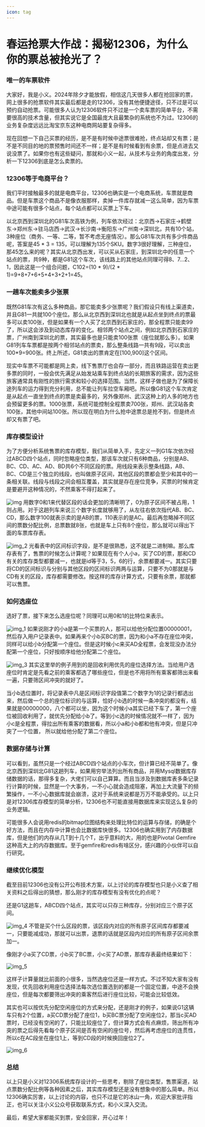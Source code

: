 ```yaml
---
icon: tag
---
```

# 春运抢票大作战：揭秘12306，为什么你的票总被抢光了？

### 唯一的车票软件

大家好，我是小义。2024年除夕才能放假，相信这几天很多人都在抢回家的票，网上很多的抢票软件其实最后都是走的12306，没有其他便捷途径，只不过是可以预约自动抢票。可能很多人认为12306软件只不过是一个卖车票的简单平台，不需要很高的技术含量，但其实说它是全国最庞大且最繁杂的系统也不为过。12306的业务复杂度远远比淘宝京东这种电商网站要复杂得多。

现在回想一下自己买票的经历，是不是有时候中途票很难抢，终点站却又有票；是不是不同目的地的票预售时间还不一样；是不是有时候看到有余票，但是点进去又说没票了。如果你也有这些疑问，那就和小义一起，从技术与业务的角度出发，分析一下12306到底是怎么卖票的。

### 12306等于电商平台？

我们平时接触最多的就是电商平台，12306也确实是一个电商系统，车票就是商品。但是车票这个商品不是像衣服那样，卖掉一件库存就减一这么简单，因为车票中途可能有很多个站点，每个站点都可以买票上下车。

以北京西到深圳北的G81车次高铁为例，列车依次经过：北京西->石家庄->鹤壁东->郑州东->驻马店西->武汉->长沙南->衡阳东->广州南->深圳北，共有10个站，3种座位（商务、一等、二等，暂不考虑无座情况）。那么G81车次共有多少件商品呢，答案是45 \* 3 = 135，可以理解为135个SKU。数字3很好理解，三种座位，那45怎么来的呢？其实从北京西出发，可以买从石家庄，到深圳北中的任意一个站点的票，共9种，都是G81这个车次，该线路上的其他站点同理可得8、7...2、1，因此这是一个组合问题，C102=(10 \* 9)/(2 \* 1)=9+8+7+6+5+4+3+2+1=45。

### 一趟车次能卖多少张票

既然G81车次有这么多种商品，那它能卖多少张票呢？我们假设只有线上渠道卖，并且G81一共就100个座位。那么从北京西到深圳北也就是从起点坐到终点的票最多可以卖100张，但是如果有一个人买了北京西到石家庄的，那全程票只能卖99了，所以这会涉及到动态库存的变化。相邻两个站点之间，例如北京西到石家庄的票，广州南到深圳北的票，其实最多也是只能卖100张票（座位就那么多）。如果G81列车车票都是按两个相邻站点的票卖，那么整条线路一共有9段，可以卖出100\*9=900张。终上所述，G81卖出的票肯定在\[100,900\]这个区间。

现实中车票不可能都是网上卖，线下售票厅也会存一部分，而且铁路运营在卖出更多票的同时，一般会优先满足从始发站乘车到终点站的长期旅客的需求，因为这些旅客通常具有刚性的旅行需求和较小的选择范围。当然，这样子做也是为了保障长途列车的运力得到充分利用，总不能让列车拉空车厢吧。所以像G81这个车次肯定是从起点一直坐到终点的票是卖最多的，另外像郑州、武汉这种上的人多的地方也会预留更多的票。1000张票，系统可能控制全程票卖700张，郑州、武汉站各卖100张，其他中间站100张。所以现在明白为什么抢中途票总是抢不到，但是终点却又有票了吧。

### 库存模型设计

为了方便分析系统售票的库存模型，我们从简单入手，先定义一列G1车次依次经过ABCD四个站点，同时忽略座位类型，那该车次就只有6种商品，分别是AB、BC、CD、AC、AD、BD共6个不同区段的票。用线段来表示整条线路，AB、BC、CD是三个独立的线段，也叫做原子区间，其他区段的票都会至少和其中的一条相关联。线段与线段之间会相互覆盖，其实就是存在座位竞争，买票的时候肯定是要避开这种情况的，不然乘客不得打起来了。

![img](https://cxyxy.fun/img/xyr/2024/06/14/01-56-34-f915c2e14f45ff285a16b507b6c41891-fourpoint-1c4a98.png)
用数字0和1来代替区段的话会更加的清晰明了，0为原子区间不被占用，1则占用。对于这趟列车来说三个数字长度就够用了，从左往右依次指代AB、BC、CD，那么数字100就表示卖的是AB的票，110表示的是AC。最后再忽略掉不同区间的票数分配比例，总票数就8张，也就是车上只有8个座位，那么就可以得出下面的车票库存表。

![img_2](https://cxyxy.fun/img/xyr/2024/06/14/01-57-25-1b885d8f2e3dc220b4e2a70210f61ecf-onebyone-ca118e.png)
光看表中的区间标识字段，是不是很熟悉，这不就是二进制嘛。那么库存表有了，售票的时候怎么计算呢？如果现在有个人小a，买了CD的票，那和CD有关的库存类型都要减一，也就是id等于3，5，6的行，余票都要减一。其实只要将CD的区间标识与分别与其他区段的区间标识两两与运算，只要不为0那就是与CD有关的区段，库存都需要修改。按这样的库存计算方式，只要有余票，那就都可以售票。

### 如何选座位

选好了票，接下来怎么选座位呢？同理可以用0和1的比特位来表示。

![img_1](https://cxyxy.fun/img/xyr/2024/06/14/01-58-04-8636d02d090d11793950026317609c72-startend-fca9c1.png)
如果说刚才的小a是第一个买票的人，那可以给他分配位置00000001，然后存入用户记录表中。如果再来个小b买BC的票，因为和小a不存在座位冲突，同样可以给小b分配第一个座位。但是这时候小c来买AD全程票，会发现没办法分配第一个座位，只好按顺序给他分配第二个座位。

![img_3](https://cxyxy.fun/img/xyr/2024/06/14/01-58-55-bfe2835123119ef186b324e6f98ba528-xiaoabc-2a663f.png)
其实这里举的例子用到的是回收利用优先的座位选择方法。当给用户选座位时肯定是先看之前的乘客都选了哪些座位，但是也不用将所有乘客都筛出来看一遍，只要筛区间冲突的就好了。

当小b选位置时，将记录表中凡是区间标识字段值第二个数字为1的记录行都选出来，然后做一个总的座位标识的与运算，恰好小b选的时候一条冲突的都没有，结果就是00000000，八个都可以坐，因为这个时候小a其实已经下车了，第一个座位被回收利用了，就优先分配给小b了。等到小c选的时候情况就不一样了，因为小c是全程票，得拉出所有乘客的数据看，所以小a和小b都和他有冲突，但是只冲突了一个位置， 所以就给他分配了第二个座位。

### 数据存储与计算

可以看到，虽然只是一个经过ABCD四个站点的小车次，但计算已经不简单了。像北京西到深圳北G81这趟列车，如果用穷举法列出所有商品，并用Mysql数据库存储数据的话，那得多复杂，大佬们可以自己算算。而且当涉及到数据库表多条记录行计算的时候，显然是一个大事务，一不小心就会造成阻塞，再加上大流量下的频繁操作，一不小心数据库就会崩溃，这对于系统来说都是万万不能承受的。以上只是对12306库存模型的简单分析，12306也不可能直接用数据库来实现这么复杂的业务逻辑。

可能很多人会说用redis的bitmap位图结构来处理比特位的运算与存储，的确是个好方法，而且在内存中计算也会比数据库快很多。12306也确实用到了内存数据库，但是他们的内存从几T到十几个T，出乎意料的大，用的也是Pivotal Gemfire这种高大上的内存数据库。至于gemfire和redis有啥区分，感兴趣的小伙伴可以自行研究。

### 继续优化模型

截至目前12306也没有公开公布技术方案，以上讨论的库存模型也只是小义查了相关资料之后得出的猜想，那么刚才的库存模型有没有优化的点呢？

还是G1这趟车，ABCD四个站点，其实可以只存三种库存，分别对应三个原子区间。

![img_4](https://cxyxy.fun/img/xyr/2024/06/14/01-59-47-35a25a81c7e2c683b3e326dd5820fdbb-gabc-2c4618.png)
不管是买个什么区段的票，该区段内对应的所有原子区间库存都要减一，只要能减成功，那就可以出票，退票的话就是区段内对应的所有原子区间余票加一。

像刚才小a买了CD票，小b买了BC票，小c买了AD票，那库存表最终结果如下：

![img_5](https://cxyxy.fun/img/xyr/2024/06/14/02-01-07-25d9c333b715ea1d17253e8eb68fc808-G1ABC-833e88.png)

这样子计算量就比前面的小很多，当然选座位还是一样方式。不过不知大家有没有发现，优先回收利用座位选择法每次选位置选到的都是一个固定位置，中途不会换座位，但是每次都要筛出冲突的乘客然后进行座位比较，可能会比较低效。

其实也可以按优先分配空闲座位的方式来分配，还是刚才的例子，如果说G1这辆车只有2个位置，a买CD票分配了座位1，b买BC票分配了空闲座位2，那当c买AD票时，已经没有空闲的了，只能比较座位了，但计算方式会有点麻烦，筛出所有冲突的票之后得先看每个原子区间是否有空闲的座位号，然后再考虑座位的连贯性，所以c在AC段坐在座位1上，等到CD段的时候换回座位2了。

![img_6](https://cxyxy.fun/img/xyr/2024/06/14/02-01-55-04da03e468a294f6dc3e7fb5701f07ab-010abc-43a278.png)
### 总结

以上只是小义对12306系统库存设计的一些思考，剔除了座位类型，售票渠道，站点票数分配比例等各种因素之后，其实库存模型还是没有想象中的那么简单。所以12306确实厉害，以上讨论的内容，也只不过是它的冰山一角，欢迎大家批评指正，也可以关注小义公众号获取联系方式，和小义深入交流。

最后，希望大家都能买到票，安全回家，开心过年！